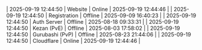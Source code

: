 | 2025-09-19 12:44:50 | Website | Online | 2025-09-19 12:44:46 |
| 2025-09-19 12:44:50 | Registration | Offline | 2025-09-09 16:40:23 |
| 2025-09-19 12:44:50 | Auth Server | Offline | 2025-08-18 09:33:31 |
| 2025-09-19 12:44:50 | Kezan (PvE) | Offline | 2025-08-03 17:58:02 |
| 2025-09-19 12:44:50 | Gurubashi (PvP) | Offline | 2025-08-23 21:44:06 |
| 2025-09-19 12:44:50 | Cloudflare | Online | 2025-09-19 12:44:46 |
